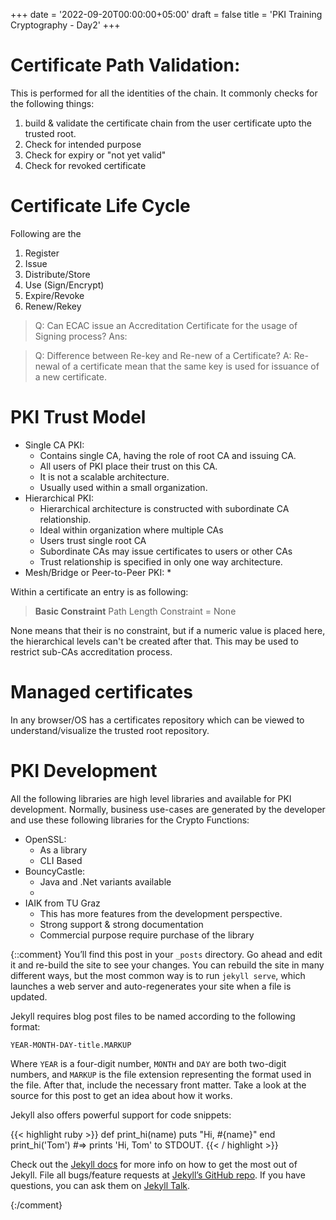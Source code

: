 +++
date = '2022-09-20T00:00:00+05:00'
draft = false
title = 'PKI Training Cryptography - Day2'
+++


# Certificate Path Validation:
This is performed for all the identities of the chain. It commonly checks for the following things:
1) build & validate the certificate chain from the user certificate upto the trusted root.
2) Check for intended purpose
3) Check for expiry or "not yet valid"
4) Check for revoked certificate

# Certificate Life Cycle
Following are the
1) Register
2) Issue
3) Distribute/Store
4) Use (Sign/Encrypt)
5) Expire/Revoke
6) Renew/Rekey

> Q: Can ECAC issue an Accreditation Certificate for the usage of Signing process?
> Ans:

> Q: Difference between Re-key and Re-new of a Certificate?
> A: Re-newal of a certificate mean that the same key is used for issuance of a new certificate.

# PKI Trust Model
* Single CA PKI:
  * Contains single CA, having the role of root CA and issuing CA.
  * All users of PKI place their trust on this CA.
  * It is not a scalable architecture.
  * Usually used within a small organization.
* Hierarchical PKI:
  * Hierarchical architecture is constructed with subordinate CA relationship.
  * Ideal within organization where multiple CAs
  * Users trust single root CA
  * Subordinate CAs may issue certificates to users or other CAs
  * Trust relationship is specified in only one way architecture.
* Mesh/Bridge or Peer-to-Peer PKI:
  *

Within a certificate an entry is as following:
>**Basic Constraint** Path Length Constraint = None

None means that their is no constraint, but if a numeric value is placed here, the hierarchical levels can't be created after that. This may be used to restrict sub-CAs accreditation process.

# Managed certificates
In any browser/OS has a certificates repository which can be viewed to understand/visualize the trusted root repository.

# PKI Development
All the following libraries are high level libraries and available for PKI development. Normally, business use-cases are generated by the developer and use these following libraries for the Crypto Functions:
* OpenSSL:
  * As a library
  * CLI Based
* BouncyCastle:
  * Java and .Net variants available
  *
* IAIK from TU Graz
  * This has more features from the development perspective.
  * Strong support & strong documentation
  * Commercial purpose require purchase of the library









{::comment}
You’ll find this post in your `_posts` directory. Go ahead and edit it and re-build the site to see your changes. You can rebuild the site in many different ways, but the most common way is to run `jekyll serve`, which launches a web server and auto-regenerates your site when a file is updated.

Jekyll requires blog post files to be named according to the following format:

`YEAR-MONTH-DAY-title.MARKUP`

Where `YEAR` is a four-digit number, `MONTH` and `DAY` are both two-digit numbers, and `MARKUP` is the file extension representing the format used in the file. After that, include the necessary front matter. Take a look at the source for this post to get an idea about how it works.

Jekyll also offers powerful support for code snippets:

{{< highlight ruby >}}
def print_hi(name)
  puts "Hi, #{name}"
end
print_hi('Tom')
#=> prints 'Hi, Tom' to STDOUT.
{{< / highlight >}}

Check out the [Jekyll docs][jekyll-docs] for more info on how to get the most out of Jekyll. File all bugs/feature requests at [Jekyll’s GitHub repo][jekyll-gh]. If you have questions, you can ask them on [Jekyll Talk][jekyll-talk].

[jekyll-docs]: https://jekyllrb.com/docs/home
[jekyll-gh]:   https://github.com/jekyll/jekyll
[jekyll-talk]: https://talk.jekyllrb.com/
{:/comment}
